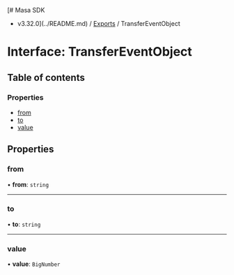 [# Masa SDK
 - v3.32.0](../README.md) / [Exports](../modules.md) / TransferEventObject

# Interface: TransferEventObject

## Table of contents

### Properties

- [from](TransferEventObject.md#from)
- [to](TransferEventObject.md#to)
- [value](TransferEventObject.md#value)

## Properties

### from

• **from**: `string`

___

### to

• **to**: `string`

___

### value

• **value**: `BigNumber`
